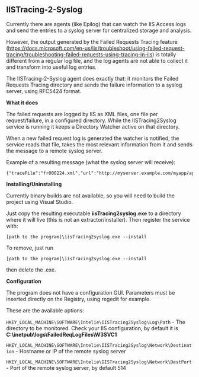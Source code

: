 IISTracing-2-Syslog
-------------------

Currently there are agents (like Epilog) that can watch the IIS Access logs and send the entries to a syslog server for centralized storage and analysis.


However, the output generated by the Failed Requests Tracing feature (https://docs.microsoft.com/en-us/iis/troubleshoot/using-failed-request-tracing/troubleshooting-failed-requests-using-tracing-in-iis) is totally different from a regular log file, and the log agents are not able to collect it and transform into useful log entries. 


The IISTracing-2-Syslog agent does exactly that: it monitors the Failed Requests Tracing directory and sends the failure information to a syslog server, using RFC5424 format.


**What it does**

The failed requests are logged by IIS as XML files, one file per request/failure, in a configured directory.
While the IISTracing2Syslog service is running it keeps a Directory Watcher active on that directory.

When a new failed request log is generated the watcher is notified; the service reads that file, takes the most relevant information from it and sends the message to a remote syslog server.

Example of a resulting message (what the syslog server will receive):
```
{"traceFile":"fr000224.xml","url":"http://myserver.example.com/myapp/api/products/1000","siteId":"1","verb":"GET","userName":"","failureReason":"STATUS_CODE","statusCode":"500","triggerStatusCode":"500"}
```


**Installing/Uninstalling**

Currently binary builds are not available, so you will need to build the project using Visual Studio.

Just copy the resulting executable __iisTracing2syslog.exe__ to a directory where it will live (this is not an extractor/installer). Then register the service with:

`[path to the program]\iisTracing2syslog.exe --install`

To remove, just run

`[path to the program]\iisTracing2syslog.exe --install`

then delete the .exe.


**Configuration**

The program does not have a configuration GUI. Parameters must be inserted directly on the Registry, using regedit for example.

These are the available options:

`HKEY_LOCAL_MACHINE\SOFTWARE\Intelie\IISTracing2Syslog\Log\Path` - The directory to be monitored. Check your IIS configuration, by default it is __C:\inetpub\logs\FailedReqLogFiles\W3SVC1__

`HKEY_LOCAL_MACHINE\SOFTWARE\Intelie\IISTracing2Syslog\Network\Destination` - Hostname or IP of the remote syslog server

`HKEY_LOCAL_MACHINE\SOFTWARE\Intelie\IISTracing2Syslog\Network\DestPort` - Port of the remote syslog server, by default 514




